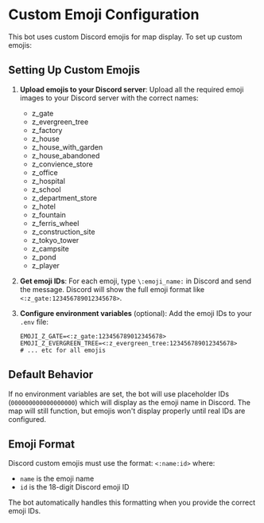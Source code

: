 # Custom Emoji Configuration

This bot uses custom Discord emojis for map display. To set up custom emojis:

## Setting Up Custom Emojis

1. **Upload emojis to your Discord server**: Upload all the required emoji images to your Discord server with the correct names:
   - z_gate
   - z_evergreen_tree
   - z_factory
   - z_house
   - z_house_with_garden
   - z_house_abandoned
   - z_convience_store
   - z_office
   - z_hospital
   - z_school
   - z_department_store
   - z_hotel
   - z_fountain
   - z_ferris_wheel
   - z_construction_site
   - z_tokyo_tower
   - z_campsite
   - z_pond
   - z_player

2. **Get emoji IDs**: For each emoji, type `\:emoji_name:` in Discord and send the message. Discord will show the full emoji format like `<:z_gate:123456789012345678>`.

3. **Configure environment variables** (optional): Add the emoji IDs to your `.env` file:
   ```
   EMOJI_Z_GATE=<:z_gate:123456789012345678>
   EMOJI_Z_EVERGREEN_TREE=<:z_evergreen_tree:123456789012345678>
   # ... etc for all emojis
   ```

## Default Behavior

If no environment variables are set, the bot will use placeholder IDs (`000000000000000000`) which will display as the emoji name in Discord. The map will still function, but emojis won't display properly until real IDs are configured.

## Emoji Format

Discord custom emojis must use the format: `<:name:id>` where:
- `name` is the emoji name
- `id` is the 18-digit Discord emoji ID

The bot automatically handles this formatting when you provide the correct emoji IDs.